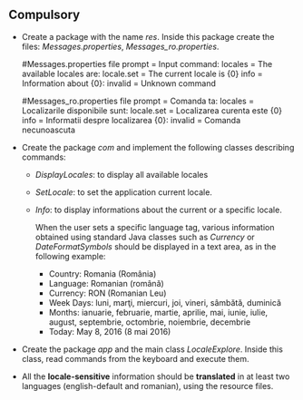 ## Compulsory

* Create a package with the name *res*. Inside this package create the files: *Messages.properties*, *Messages_ro.properties*.


    #Messages.properties file
    prompt = Input command:
    locales = The available locales are:
    locale.set = The current locale is {0}
    info = Information about {0}:
    invalid = Unknown command
    
    #Messages_ro.properties file
    prompt = Comanda ta:
    locales = Localizarile disponibile sunt:
    locale.set = Localizarea curenta este {0}
    info = Informatii despre localizarea {0}:
    invalid = Comanda necunoascuta

* Create the package *com* and implement the following classes describing commands:
  * *DisplayLocales*: to display all available locales
  * *SetLocale*: to set the application current locale.
  * *Info*: to display informations about the current or a specific locale.
  
    When the user sets a specific language tag, various information obtained using standard Java classes such as *Currency* or *DateFormatSymbols* should be displayed in a text area, as in the following example:
    * Country: Romania (România)
    * Language: Romanian (română)
    * Currency: RON (Romanian Leu)
    * Week Days: luni, marţi, miercuri, joi, vineri, sâmbătă, duminică
    * Months: ianuarie, februarie, martie, aprilie, mai, iunie, iulie, august, septembrie, octombrie, noiembrie, decembrie
    * Today: May 8, 2016 (8 mai 2016)

* Create the package *app* and the main class *LocaleExplore*. Inside this class, read commands from the keyboard and execute them.
* All the **locale-sensitive** information should be **translated** in at least two languages (english-default and romanian), using the resource files.